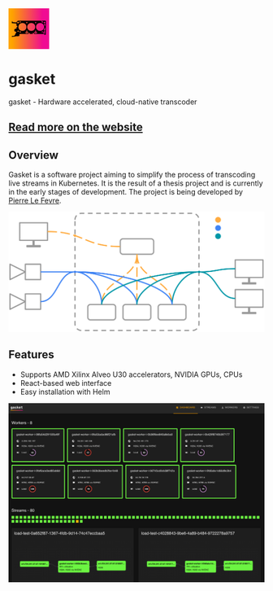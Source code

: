 

<img src="./docs/src/gasket-small-sm.png" alt="gasket" class="h-8" width="80"/>

# gasket

gasket - Hardware accelerated, cloud-native transcoder


## [Read more on the website](https://gskt.dev)

## Overview
Gasket is a software project aiming to simplify the process of transcoding live streams in Kubernetes. It is the result of a thesis project and is currently in the early stages of development. The project is being developed by [Pierre Le Fevre](https://github.com/pierrelefevre).

<img src="./docs/src/architecture-diagram.svg" alt="gasket architecture diagram" class="py-10 w-full" />

## Features
- Supports AMD Xilinx Alveo U30 accelerators, NVIDIA GPUs, CPUs
- React-based web interface
- Easy installation with Helm

<img src="./docs/src/screenshot.png" alt="gasket-ui" class="py-10 w-full" />